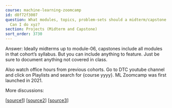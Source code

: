 ```yaml
---
course: machine-learning-zoomcamp
id: d8f72f3007
question: What modules, topics, problem-sets should a midterm/capstone project cover?
  Can I do xyz?
section: Projects (Midterm and Capstone)
sort_order: 3730
---
```


Answer: Ideally midterms up to module-06, capstones include all modules in that cohort’s syllabus. But you can include anything  to feature. Just be sure to document anything not covered in class.

Also watch office hours from previous cohorts. Go to DTC youtube channel and click on Playlists and search for {course yyyy}. ML Zoomcamp was first launched in 2021.

More discussions:

[[source1](https://datatalks-club.slack.com/archives/C0288NJ5XSA/p1695185370037259)] [[source2](https://datatalks-club.slack.com/archives/C0288NJ5XSA/p1697512570204859?thread_ts=1697470698.361449&cid=C0288NJ5XSA)] [[source3](https://datatalks-club.slack.com/archives/C0288NJ5XSA/p1698727047169339)]

